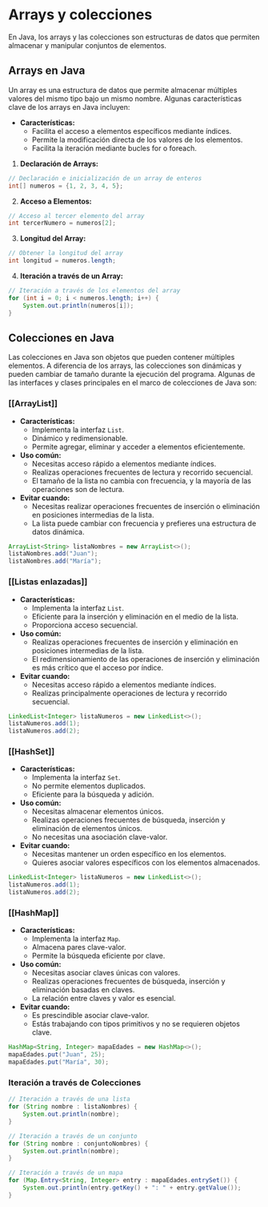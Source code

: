 # Arrays y colecciones
En Java, los arrays y las colecciones son estructuras de datos que permiten almacenar y manipular conjuntos de elementos.
## Arrays en Java
Un array es una estructura de datos que permite almacenar múltiples valores del mismo tipo bajo un mismo nombre. Algunas características clave de los arrays en Java incluyen:
- **Características:**
	- Facilita el acceso a elementos específicos mediante índices.
	- Permite la modificación directa de los valores de los elementos.
	- Facilita la iteración mediante bucles for o foreach.
1. **Declaración de Arrays:**
```Java
// Declaración e inicialización de un array de enteros
int[] numeros = {1, 2, 3, 4, 5};
```
2. **Acceso a Elementos:**
```Java
// Acceso al tercer elemento del array
int tercerNumero = numeros[2];
```
3. **Longitud del Array:**
```Java
// Obtener la longitud del array
int longitud = numeros.length;
```
4. **Iteración a través de un Array:**
```Java
// Iteración a través de los elementos del array
for (int i = 0; i < numeros.length; i++) {
    System.out.println(numeros[i]);
}
```
## Colecciones en Java
Las colecciones en Java son objetos que pueden contener múltiples elementos. A diferencia de los arrays, las colecciones son dinámicas y pueden cambiar de tamaño durante la ejecución del programa. Algunas de las interfaces y clases principales en el marco de colecciones de Java son:
### [[ArrayList]]
- **Características:**
	- Implementa la interfaz `List`.
	- Dinámico y redimensionable.
	- Permite agregar, eliminar y acceder a elementos eficientemente.
- **Uso común:**
	- Necesitas acceso rápido a elementos mediante índices.
	- Realizas operaciones frecuentes de lectura y recorrido secuencial.
	- El tamaño de la lista no cambia con frecuencia, y la mayoría de las operaciones son de lectura.
- **Evitar cuando:**
	- Necesitas realizar operaciones frecuentes de inserción o eliminación en posiciones intermedias de la lista.
	- La lista puede cambiar con frecuencia y prefieres una estructura de datos dinámica.
```Java
ArrayList<String> listaNombres = new ArrayList<>();
listaNombres.add("Juan");
listaNombres.add("María");
```
### [[Listas enlazadas]]
- **Características:**
	- Implementa la interfaz `List`.
	- Eficiente para la inserción y eliminación en el medio de la lista.
	- Proporciona acceso secuencial.
- **Uso común:**
	- Realizas operaciones frecuentes de inserción y eliminación en posiciones intermedias de la lista.
	- El redimensionamiento de las operaciones de inserción y eliminación es más crítico que el acceso por índice.
- **Evitar cuando:**
	- Necesitas acceso rápido a elementos mediante índices.
	- Realizas principalmente operaciones de lectura y recorrido secuencial.
```Java
LinkedList<Integer> listaNumeros = new LinkedList<>();
listaNumeros.add(1);
listaNumeros.add(2);
```
### [[HashSet]]
- **Características:**
	- Implementa la interfaz `Set`.
	- No permite elementos duplicados.
	- Eficiente para la búsqueda y adición.
- **Uso común:**
	- Necesitas almacenar elementos únicos.
	- Realizas operaciones frecuentes de búsqueda, inserción y eliminación de elementos únicos.
	- No necesitas una asociación clave-valor.
- **Evitar cuando:**
	- Necesitas mantener un orden específico en los elementos.
	- Quieres asociar valores específicos con los elementos almacenados.
```Java
LinkedList<Integer> listaNumeros = new LinkedList<>();
listaNumeros.add(1);
listaNumeros.add(2);
```
### [[HashMap]]
- **Características:**
	- Implementa la interfaz `Map`.
	- Almacena pares clave-valor.
	- Permite la búsqueda eficiente por clave.
- **Uso común:**
	- Necesitas asociar claves únicas con valores.
	- Realizas operaciones frecuentes de búsqueda, inserción y eliminación basadas en claves.
	- La relación entre claves y valor es esencial.
- **Evitar cuando:**
	- Es prescindible asociar clave-valor.
	- Estás trabajando con tipos primitivos y no se requieren objetos clave.
```Java
HashMap<String, Integer> mapaEdades = new HashMap<>();
mapaEdades.put("Juan", 25);
mapaEdades.put("María", 30);
```
### Iteración a través de Colecciones
```Java
// Iteración a través de una lista
for (String nombre : listaNombres) {
    System.out.println(nombre);
}

// Iteración a través de un conjunto
for (String nombre : conjuntoNombres) {
    System.out.println(nombre);
}

// Iteración a través de un mapa
for (Map.Entry<String, Integer> entry : mapaEdades.entrySet()) {
    System.out.println(entry.getKey() + ": " + entry.getValue());
}
```